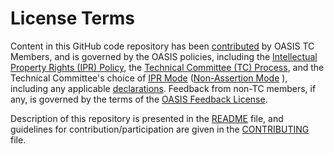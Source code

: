 # License Terms

Content in this GitHub code repository has been [contributed](https://www.oasis-open.org/policies-guidelines/ipr#def-contribution) 
by OASIS TC Members, and is governed by the OASIS policies, including the 
[Intellectual Property Rights (IPR) Policy](https://www.oasis-open.org/policies-guidelines/ipr), the 
[Technical Committee (TC) Process](https://www.oasis-open.org/policies-guidelines/tc-process), and the Technical Committee's choice of 
[IPR Mode](https://www.oasis-open.org/policies-guidelines/ipr#def-ipr-mode) 
([Non-Assertion Mode](https://www.oasis-open.org/policies-guidelines/ipr#Non-Assertion-Mode) ), 
including any applicable [declarations](https://www.oasis-open.org/committees/tac/ipr.php). 
Feedback from non-TC members, if any, is governed by the terms of the 
[OASIS Feedback License](https://www.oasis-open.org/policies-guidelines/ipr#appendixa"). 

Description of this repository is presented in the [README](https://github.com/oasis-tcs/tac-ontology/blob/master/README.md) file, 
and guidelines for contribution/participation are given in the 
[CONTRIBUTING](https://github.com/oasis-tcs/tac-ontology/blob/master/CONTRIBUTING.md) file.
